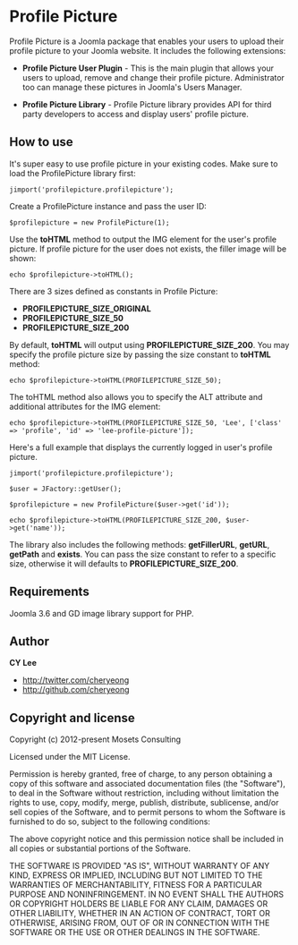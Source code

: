 Profile Picture
===============

Profile Picture is a Joomla package that enables your users to upload their profile picture to your Joomla website. It includes the following extensions: 

+ **Profile Picture User Plugin** -
This is the main plugin that allows your users to upload, remove and change their profile picture. Administrator too can manage these pictures in Joomla's Users Manager.

+ **Profile Picture Library** - 
Profile Picture library provides API for third party developers to access and display users' profile picture.

How to use
----------
It's super easy to use profile picture in your existing codes. Make sure to load the ProfilePicture library first:

	jimport('profilepicture.profilepicture');

Create a ProfilePicture instance and pass the user ID:

	$profilepicture = new ProfilePicture(1);

Use the **toHTML** method to output the IMG element for the user's profile picture. If profile picture for the user does not exists, the filler image will be shown:

	echo $profilepicture->toHTML();

There are 3 sizes defined as constants in Profile Picture:
+ **PROFILEPICTURE_SIZE_ORIGINAL**
+ **PROFILEPICTURE_SIZE_50**
+ **PROFILEPICTURE_SIZE_200**
	
By default, **toHTML** will output using **PROFILEPICTURE_SIZE_200**. You may specify the profile picture size by passing the size constant to **toHTML** method:

	echo $profilepicture->toHTML(PROFILEPICTURE_SIZE_50);

The toHTML method also allows you to specify the ALT attribute and additional attributes for the IMG element:

	echo $profilepicture->toHTML(PROFILEPICTURE_SIZE_50, 'Lee', ['class' => 'profile', 'id' => 'lee-profile-picture']);

Here's a full example that displays the currently logged in user's profile picture.

	jimport('profilepicture.profilepicture');

	$user = JFactory::getUser();

	$profilepicture = new ProfilePicture($user->get('id'));

	echo $profilepicture->toHTML(PROFILEPICTURE_SIZE_200, $user->get('name'));

The library also includes the following methods: **getFillerURL**, **getURL**, **getPath** and **exists**. You can pass the size constant to refer to a specific size, otherwise it will defaults to **PROFILEPICTURE_SIZE_200**.

Requirements
------------

Joomla 3.6 and GD image library support for PHP.

Author
-------

**CY Lee**

+ http://twitter.com/cheryeong
+ http://github.com/cheryeong

Copyright and license
---------------------

Copyright (c) 2012-present Mosets Consulting

Licensed under the MIT License.

Permission is hereby granted, free of charge, to any person obtaining a copy of this software and associated documentation files (the "Software"), to deal in the Software without restriction, including without limitation the rights to use, copy, modify, merge, publish, distribute, sublicense, and/or sell copies of the Software, and to permit persons to whom the Software is furnished to do so, subject to the following conditions:

The above copyright notice and this permission notice shall be included in all copies or substantial portions of the Software.

THE SOFTWARE IS PROVIDED "AS IS", WITHOUT WARRANTY OF ANY KIND, EXPRESS OR IMPLIED, INCLUDING BUT NOT LIMITED TO THE WARRANTIES OF MERCHANTABILITY, FITNESS FOR A PARTICULAR PURPOSE AND NONINFRINGEMENT. IN NO EVENT SHALL THE AUTHORS OR COPYRIGHT HOLDERS BE LIABLE FOR ANY CLAIM, DAMAGES OR OTHER LIABILITY, WHETHER IN AN ACTION OF CONTRACT, TORT OR OTHERWISE, ARISING FROM, OUT OF OR IN CONNECTION WITH THE SOFTWARE OR THE USE OR OTHER DEALINGS IN THE SOFTWARE.
